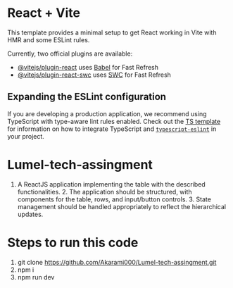 # React + Vite

This template provides a minimal setup to get React working in Vite with HMR and some ESLint rules.

Currently, two official plugins are available:

- [@vitejs/plugin-react](https://github.com/vitejs/vite-plugin-react/blob/main/packages/plugin-react) uses [Babel](https://babeljs.io/) for Fast Refresh
- [@vitejs/plugin-react-swc](https://github.com/vitejs/vite-plugin-react/blob/main/packages/plugin-react-swc) uses [SWC](https://swc.rs/) for Fast Refresh

## Expanding the ESLint configuration

If you are developing a production application, we recommend using TypeScript with type-aware lint rules enabled. Check out the [TS template](https://github.com/vitejs/vite/tree/main/packages/create-vite/template-react-ts) for information on how to integrate TypeScript and [`typescript-eslint`](https://typescript-eslint.io) in your project.
# Lumel-tech-assingment
1. A ReactJS application implementing the table with the described functionalities. 2. The application should be structured, with components for the table, rows, and input/button controls. 3. State management should be handled appropriately to reflect the hierarchical updates.


# Steps to run this code 
1. git clone https://github.com/Akarami000/Lumel-tech-assingment.git
2. npm i 
3. npm run dev 